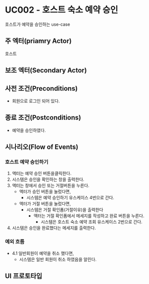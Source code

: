 # UC002 - 호스트 숙소 예약 승인

호스트가 예약을 승인하는 use-case

## 주 엑터(priamry Actor)

호스트

## 보조 엑터(Secondary Actor)

## 사전 조건(Preconditions)

- 회원으로 로그인 되어 있다.

## 종료 조건(Postconditions)

- 예약을 승인하였다.

## 시나리오(Flow of Events)

### 호스트 예약 승인하기

1. 액터는 예약 승인 버튼을클릭한다.
2. 시스템은 승인을 확인하는 창을 출력한다.
3. 액터는 창에서 승인 또는 거절버튼을 누른다.
    - 액터가 승인 버튼을 눌렀다면,
        - 시스템은 예약 승인하기 유스케이스 4번으로 간다.
    - 액터가 거절 버튼을 눌렀다면,
        - 시스템은 거절 확인폼(거절이유)을 출력한다
            - 액터는 거절 확인폼에서 메세지를 작성하고 완료 버튼을 누른다.
                - 시스템은 호스트 숙소 예약 조회 유스케이스 2번으로 간다.
4. 시스템은 승인을 완료했다는 메세지를 출력한다.

### 예외 흐름

- 4.1 일반회원이 예약을 취소 했다면,
    - 시스템은 일반 회원이 취소 하였음을 알린다.
    
## UI 프로토타입
